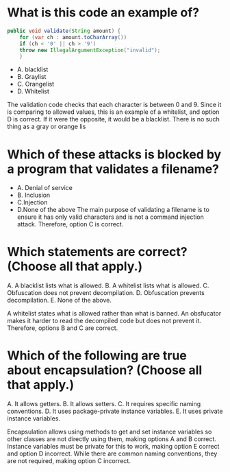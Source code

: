 # What is this code an example of?

```java
public void validate(String amount) {
    for (var ch : amount.toCharArray())
    if (ch < '0' || ch > '9')
    throw new IllegalArgumentException("invalid");
    }
```
* A. blacklist
* B. Graylist
* C. Orangelist
* D. Whitelist

The validation code checks that each character is between 0 and 9.
Since it is comparing to allowed values, this is an example of a whitelist, and option D is correct.
If it were the opposite, it would be a blacklist. There is no such thing as a gray or orange lis

# Which of these attacks is blocked by a program that validates a filename?
* A. Denial of service
* B. Inclusion
* C.Injection
* D.None of the above
The main purpose of validating a filename is to ensure it has only valid characters and is not a command injection attack. Therefore, option C is correct.

# Which statements are correct? (Choose all that apply.)
A. A blacklist lists what is allowed.
B. A whitelist lists what is allowed.
C. Obfuscation does not prevent decompilation.
D. Obfuscation prevents decompilation.
E. None of the above.

A whitelist states what is allowed rather than what is banned.
An obsfucator makes it harder to read the decompiled code but does not prevent it.
Therefore, options B and C are correct.

# Which of the following are true about encapsulation? (Choose all that apply.)
A. It allows getters.
B. It allows setters.
C. It requires specific naming conventions.
D. It uses package-private instance variables.
E. It uses private instance variables.

Encapsulation allows using methods to get and set instance variables so other classes are not directly using them, making options A and B correct.
Instance variables must be private for this to work, making option E correct and option D incorrect.
While there are common naming conventions, they are not required, making option C incorrect.